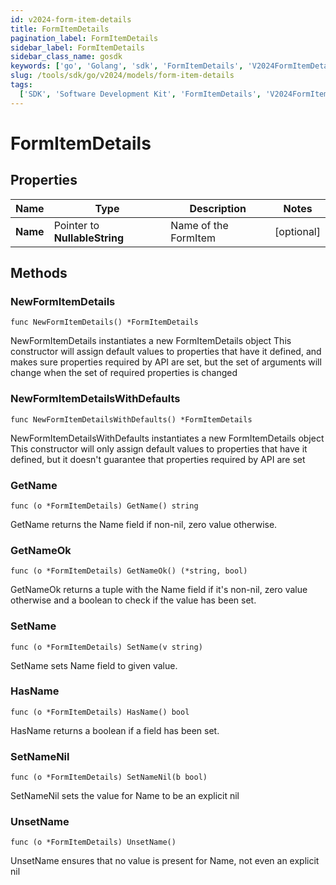 ```yaml
---
id: v2024-form-item-details
title: FormItemDetails
pagination_label: FormItemDetails
sidebar_label: FormItemDetails
sidebar_class_name: gosdk
keywords: ['go', 'Golang', 'sdk', 'FormItemDetails', 'V2024FormItemDetails']
slug: /tools/sdk/go/v2024/models/form-item-details
tags:
  ['SDK', 'Software Development Kit', 'FormItemDetails', 'V2024FormItemDetails']
---
```


# FormItemDetails

## Properties

| Name     | Type                          | Description          | Notes      |
| -------- | ----------------------------- | -------------------- | ---------- |
| **Name** | Pointer to **NullableString** | Name of the FormItem | [optional] |

## Methods

### NewFormItemDetails

`func NewFormItemDetails() *FormItemDetails`

NewFormItemDetails instantiates a new FormItemDetails object This constructor will assign default values to properties that have it defined, and makes sure properties required by API are set, but the set of arguments will change when the set of required properties is changed

### NewFormItemDetailsWithDefaults

`func NewFormItemDetailsWithDefaults() *FormItemDetails`

NewFormItemDetailsWithDefaults instantiates a new FormItemDetails object This constructor will only assign default values to properties that have it defined, but it doesn't guarantee that properties required by API are set

### GetName

`func (o *FormItemDetails) GetName() string`

GetName returns the Name field if non-nil, zero value otherwise.

### GetNameOk

`func (o *FormItemDetails) GetNameOk() (*string, bool)`

GetNameOk returns a tuple with the Name field if it's non-nil, zero value otherwise and a boolean to check if the value has been set.

### SetName

`func (o *FormItemDetails) SetName(v string)`

SetName sets Name field to given value.

### HasName

`func (o *FormItemDetails) HasName() bool`

HasName returns a boolean if a field has been set.

### SetNameNil

`func (o *FormItemDetails) SetNameNil(b bool)`

SetNameNil sets the value for Name to be an explicit nil

### UnsetName

`func (o *FormItemDetails) UnsetName()`

UnsetName ensures that no value is present for Name, not even an explicit nil
